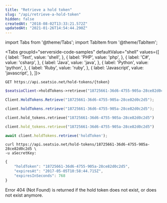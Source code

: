 ```yaml
---
title: "Retrieve a hold token"
slug: "/api/retrieve-a-hold-token"
hidden: false
createdAt: "2018-08-02T13:33:21.572Z"
updatedAt: "2021-01-26T14:54:44.290Z"
---
```


import Tabs from '@theme/Tabs';
import TabItem from '@theme/TabItem';




<Tabs 
  groupId="serverside-code-samples"
  defaultValue="shell"
  values={[
{ label: 'Text', value: 'shell', },
{ label: 'PHP', value: 'php', },
{ label: 'C#', value: 'csharp', },
{ label: 'Java', value: 'java', },
{ label: 'Python', value: 'python', },
{ label: 'Ruby', value: 'ruby', },
{ label: 'Javascript', value: 'javascript', },
]}>
<TabItem value='shell'>

```shell
GET https://api.seatsio.net/hold-tokens/{token}
```

</TabItem>
<TabItem value='php'>

```php
$seatsioClient->holdTokens->retrieve("18725661-36d6-4755-905a-28ce82d0c2d5");
```

</TabItem>
<TabItem value='csharp'>

```csharp
Client.HoldTokens.Retrieve("18725661-36d6-4755-905a-28ce82d0c2d5");
```

</TabItem>
<TabItem value='java'>

```java
client.holdTokens.retrieve("18725661-36d6-4755-905a-28ce82d0c2d5");
```

</TabItem>
<TabItem value='python'>

```python
client.hold_tokens.retrieve("18725661-36d6-4755-905a-28ce82d0c2d5")
```

</TabItem>
<TabItem value='ruby'>

```ruby
client.hold_tokens.retrieve("18725661-36d6-4755-905a-28ce82d0c2d5")
```

</TabItem>
<TabItem value='javascript'>

```javascript
await client.holdTokens.retrieve('holdToken');
```

</TabItem>
</Tabs>





```shell
curl https://api.seatsio.net/hold-tokens/18725661-36d6-4755-905a-28ce82d0c2d5 \
-u aSecretKey:
```



```javascript
{
    "holdToken": "18725661-36d6-4755-905a-28ce82d0c2d5",
    "expiresAt": "2017-05-05T10:58:44.715Z",
    "expiresInSeconds": 768
}
```

Error 404 (Not Found) is returned if the hold token does not exist, or does not exist anymore.
